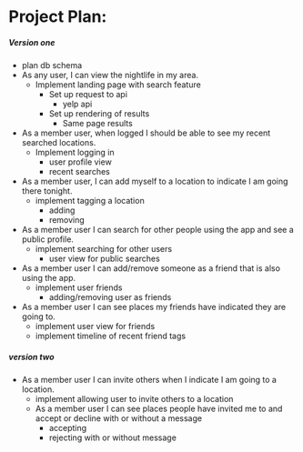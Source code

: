 # Project Plan:


##### Version one
* plan db schema
* As any user, I can view the nightlife in my area.
    * Implement landing page with search feature 
        * Set up request to api
            * yelp api
        * Set up rendering of results
            * Same page results
* As a member user, when logged I should be able to see my recent searched locations.
    * Implement logging in 
        * user profile view
        * recent searches
* As a member user, I can add myself to a location to indicate I am going there tonight.
    * implement tagging a location
        * adding
        * removing
* As a member user I can search for other people using the app and see a public profile.
    * implement searching for other users
        * user view for public searches
* As a member user I can add/remove someone as a friend that is also using the app.
    * implement user friends
        * adding/removing user as friends
* As a member user I can see places my friends have indicated they are going to.
    * implement user view for friends
    * implement timeline of recent friend tags
    
##### version two
* As a member user I can invite others when I indicate I am going to a location.
    * implement allowing user to invite others to a location
    * As a member user I can see places people have invited me to and accept or decline with or without a message
        * accepting
        * rejecting with or without message